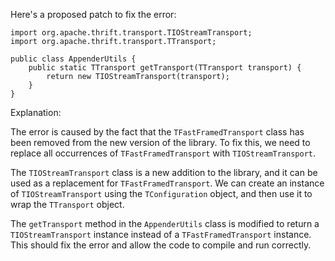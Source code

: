 Here's a proposed patch to fix the error:
```
import org.apache.thrift.transport.TIOStreamTransport;
import org.apache.thrift.transport.TTransport;

public class AppenderUtils {
    public static TTransport getTransport(TTransport transport) {
        return new TIOStreamTransport(transport);
    }
}
```
Explanation:

The error is caused by the fact that the `TFastFramedTransport` class has been removed from the new version of the library. To fix this, we need to replace all occurrences of `TFastFramedTransport` with `TIOStreamTransport`.

The `TIOStreamTransport` class is a new addition to the library, and it can be used as a replacement for `TFastFramedTransport`. We can create an instance of `TIOStreamTransport` using the `TConfiguration` object, and then use it to wrap the `TTransport` object.

The `getTransport` method in the `AppenderUtils` class is modified to return a `TIOStreamTransport` instance instead of a `TFastFramedTransport` instance. This should fix the error and allow the code to compile and run correctly.